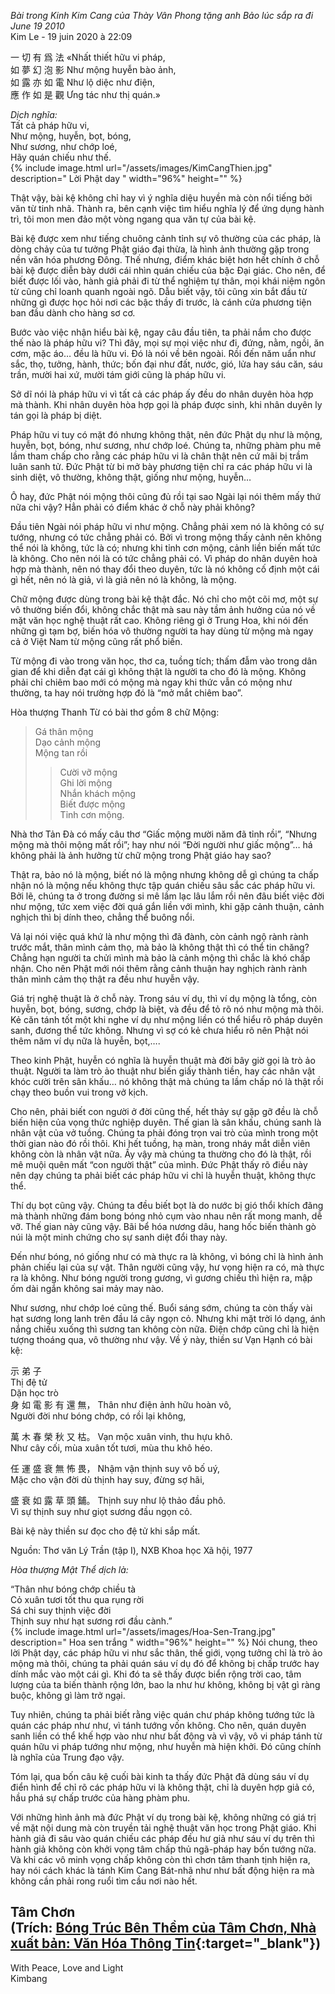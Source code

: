 *Bài trong Kinh Kim Cang của Thày Vân Phong tặng anh Bảo lúc sắp ra đi June 19 2010*   
Kim Le	- 19 juin 2020 à 22:09   

一 切 有 爲 法 «Nhất thiết hữu vi pháp,  
如 夢 幻 泡 影 Như mộng huyễn bào ảnh,  
如 露 亦 如 電 Như lộ diệc như điện,  
應 作 如 是 觀 Ưng tác như thị quán.»  
  
*Dịch nghĩa:*  
Tất cả pháp hữu vi,  
Như mộng, huyễn, bọt, bóng,  
Như sương, như chớp loé,  
Hãy quán chiếu như thế.  
{% 
   include image.html url="/assets/images/KimCangThien.jpg"
                      description=" Lời Phật day "
                      width="96%"
                      height=""
%}


Thật vậy, bài kệ không chỉ hay vì ý nghĩa diệu huyền mà còn nổi tiếng bởi văn từ tinh nhã. Thành ra, bên cạnh việc tìm hiểu nghĩa lý để ứng dụng hành trì, tôi mon men đảo một vòng ngang qua văn tự của bài kệ.  

Bài kệ được xem như tiếng chuông cảnh tỉnh sự vô thường của các pháp, là dòng chảy của tư tưởng Phật giáo đại thừa, là hình ảnh thường gặp trong nền văn hóa phương Đông. Thế nhưng, điểm khác biệt hơn hết chính ở chỗ bài kệ được diễn bày dưới cái nhìn quán chiếu của bậc Đại giác. Cho nên, để biết được lối vào, hành giả phải đi từ thể nghiệm tự thân, mọi khái niệm ngôn từ cũng chỉ loanh quanh ngoài ngõ. Dẫu biết vậy, tôi cũng xin bắt đầu từ những gì được học hỏi nơi các bậc thầy đi trước, là cánh cửa phương tiện ban đầu dành cho hàng sơ cơ.   

Bước vào việc nhận hiểu bài kệ, ngay câu đầu tiên, ta phải nắm cho được thế nào là pháp hữu vi? Thì đây, mọi sự mọi việc như đi, đứng, nằm, ngồi, ăn cơm, mặc áo… đều là hữu vi. Đó là nói về bên ngoài. Rồi đến năm uẩn như sắc, thọ, tưởng, hành, thức; bốn đại như đất, nước, gió, lửa hay sáu căn, sáu trần, mười hai xứ, mười tám giới cũng là pháp hữu vi.   

Sở dĩ nói là pháp hữu vi vì tất cả các pháp ấy đều do nhân duyên hòa hợp mà thành. Khi nhân duyên hòa hợp gọi là pháp được sinh, khi nhân duyên ly tán gọi là pháp bị diệt.   

Pháp hữu vi tuy có mặt đó nhưng không thật, nên đức Phật dụ như là mộng, huyễn, bọt, bóng, như sương, như chớp loé. Chúng ta, những phàm phu mê lầm tham chấp cho rằng các pháp hữu vi là chân thật nên cứ mãi bị trầm luân sanh tử. Đức Phật từ bi mở bày phương tiện chỉ ra các pháp hữu vi là sinh diệt, vô thường, không thật, giống như mộng, huyễn…   

Ô hay, đức Phật nói mộng thôi cũng đủ rồi tại sao Ngài lại nói thêm mấy thứ nữa chi vậy? Hẳn phải có điểm khác ở chỗ này phải không?   

Đầu tiên Ngài nói pháp hữu vi như mộng. Chẳng phải xem nó là không có sự tướng, nhưng có tức chẳng phải có. Bởi vì trong mộng thấy cảnh nên không thể nói là không, tức là có; nhưng khi tỉnh cơn mộng, cảnh liền biến mất tức là không. Cho nên nói là có tức chẳng phải có. Vì pháp do nhân duyên hoà hợp mà thành, nên nó thay đổi theo duyên, tức là nó không cố định một cái gì hết, nên nó là giả, vì là giả nên nó là không, là mộng.   

Chữ mộng được dùng trong bài kệ thật đắc. Nó chỉ cho một cõi mơ, một sự vô thường biến đổi, không chắc thật mà sau này tầm ảnh hưởng của nó về mặt văn học nghệ thuật rất cao. Không riêng gì ở Trung Hoa, khi nói đến những gì tạm bợ, biến hóa vô thường người ta hay dùng từ mộng mà ngay cả ở Việt Nam từ mộng cũng rất phổ biến.   

Từ mộng đi vào trong văn học, thơ ca, tuồng tích; thấm đẫm vào trong dân gian để khi diễn đạt cái gì không thật là người ta cho đó là mộng. Không phải chỉ chiêm bao mới có mộng mà ngay khi thức vẫn có mộng như thường, ta hay nói trường hợp đó là “mở mắt chiêm bao”.  

Hòa thượng Thanh Từ có bài thơ gồm 8 chữ Mộng:   

>Gá thân mộng  
>Dạo cảnh mộng  
>Mộng tan rồi  
>>Cười vỡ mộng  
>Ghi lời mộng  
>Nhắn khách mộng  
>Biết được mộng  
>Tỉnh cơn mộng.  

Nhà thơ Tản Đà có mấy câu thơ “Giấc mộng mười năm đã tỉnh rồi”, “Nhưng mộng mà thôi mộng mất rồi”; hay như nói “Đời người như giấc mộng”… há không phải là ảnh hưởng từ chữ mộng trong Phật giáo hay sao?  

Thật ra, bảo nó là mộng, biết nó là mộng nhưng không dễ gì chúng ta chấp nhận nó là mộng nếu không thực tập quán chiếu sâu sắc các pháp hữu vi. Bởi lẽ, chúng ta ở trong đường si mê lầm lạc lâu lắm rồi nên đâu biết việc đời như mộng, tức xem việc đời quá gắn liền với mình, khi gặp cảnh thuận, cảnh nghịch thì bị dính theo, chẳng thể buông nổi.   
 

Vả lại nói việc quá khứ là như mộng thì đã đành, còn cảnh ngộ rành rành trước mắt, thân mình cảm thọ, mà bảo là không thật thì có thể tin chăng? Chẳng hạn người ta chửi mình mà bảo là cảnh mộng thì chắc là khó chấp nhận. Cho nên Phật mới nói thêm rằng cảnh thuận hay nghịch rành rành thân mình cảm thọ thật ra đều như huyễn vậy.   

Giá trị nghệ thuật là ở chỗ này. Trong sáu ví dụ, thì ví dụ mộng là tổng, còn huyễn, bọt, bóng, sương, chớp là biệt, và đều để tỏ rõ nó như mộng mà thôi. Kẻ căn tánh tốt một khi nghe ví dụ như mộng liền có thể hiểu rõ pháp duyên sanh, đương thể tức không. Nhưng vì sợ có kẻ chưa hiểu rõ nên Phật nói thêm năm ví dụ nữa là huyễn, bọt,….   

Theo kinh Phật, huyễn có nghĩa là huyễn thuật mà đời bây giờ gọi là trò ảo thuật. Người ta làm trò ảo thuật như biến giấy thành tiền, hay các nhân vật khóc cười trên sân khấu… nó không thật mà chúng ta lầm chấp nó là thật rồi chạy theo buồn vui trong vở kịch.   

Cho nên, phải biết con người ở đời cũng thế, hết thảy sự gặp gỡ đều là chỗ biến hiện của vọng thức nghiệp duyên. Thế gian là sân khấu, chúng sanh là nhân vật của vở tuồng. Chúng ta phải đóng trọn vai trò của mình trong một thời gian nào đó rồi thôi. Khi hết tuồng, hạ màn, trong nháy mắt diễn viên không còn là nhân vật nữa. Ấy vậy mà chúng ta thường cho đó là thật, rồi mê muội quên mất “con người thật” của mình. Đức Phật thấy rõ điều này nên dạy chúng ta phải biết các pháp hữu vi chỉ là huyễn thuật, không thực thể.   

Thí dụ bọt cũng vậy. Chúng ta đều biết bọt là do nước bị gió thổi khích đãng mà thành những đám bong bóng nhỏ cụm vào nhau nên rất mong manh, dễ vỡ. Thế gian này cũng vậy. Bãi bể hóa nương dâu, hang hốc biến thành gò núi là một minh chứng cho sự sanh diệt đổi thay này.   

Đến như bóng, nó giống như có mà thực ra là không, vì bóng chỉ là hình ảnh phản chiếu lại của sự vật. Thân người cũng vậy, hư vọng hiện ra có, mà thực ra là không. Như bóng người trong gương, vì gương chiếu thì hiện ra, mập ốm dài ngắn không sai mảy may nào.   

Như sương, như chớp loé cũng thế. Buổi sáng sớm, chúng ta còn thấy vài hạt sương long lanh trên đầu lá cây ngọn cỏ. Nhưng khi mặt trời ló dạng, ánh nắng chiếu xuống thì sương tan không còn nữa. Điện chớp cũng chỉ là hiện tượng thoáng qua, vô thường như vậy. Về ý này, thiền sư Vạn Hạnh có bài kệ:   

示 弟 子  
Thị đệ tử  
Dặn học trò  
身 如 電 影 有 還 無， 
Thân như điện ảnh hữu hoàn vô,  
Người đời như bóng chớp, có rồi lại không,  

萬 木 春 榮 秋 又 枯。 
Vạn mộc xuân vinh, thu hựu khô.  
Như cây cối, mùa xuân tốt tươi, mùa thu khô héo.  

任 運 盛 衰 無 怖 畏， 
Nhậm vận thịnh suy vô bố uý,  
Mặc cho vận đời dù thịnh hay suy, đừng sợ hãi,  

盛 衰 如 露 草 頭 鋪。 
Thịnh suy như lộ thảo đầu phô.  
Vì sự thịnh suy như giọt sương đầu ngọn cỏ.  


Bài kệ này thiền sư đọc cho đệ tử khi sắp mất.  

Nguồn: Thơ văn Lý Trần (tập I), NXB Khoa học Xã hội, 1977   

*Hòa thượng Mật Thể dịch là:*  

“Thân như bóng chớp chiều tà  
Cỏ xuân tươi tốt thu qua rụng rời  
Sá chi suy thịnh việc đời  
Thịnh suy như hạt sương rơi đầu cành.”  
{% 
   include image.html url="/assets/images/Hoa-Sen-Trang.jpg"
                      description=" Hoa sen trắng "
                      width="96%"
                      height=""
%}
Nói chung, theo lời Phật dạy, các pháp hữu vi như sắc thân, thế giới, vọng tưởng chỉ là trò ảo mộng mà thôi, chúng ta phải quán sáu ví dụ đó để không bị chấp trước hay dính mắc vào một cái gì. Khi đó ta sẽ thấy được biển rộng trời cao, tâm lượng của ta biến thành rộng lớn, bao la như hư không, không bị vật gì ràng buộc, không gì làm trở ngại.  

Tuy nhiên, chúng ta phải biết rằng việc quán chư pháp không tướng tức là quán các pháp như như, vì tánh tướng vốn không. Cho nên, quán duyên sanh liền có thể khế hợp vào như như bất động và vì vậy, vô vi pháp tánh từ quán hữu vi pháp tướng như mộng, như huyễn mà hiện khởi. Đó cũng chính là nghĩa của Trung đạo vậy.  

Tóm lại, qua bốn câu kệ cuối bài kinh ta thấy đức Phật đã dùng sáu ví dụ điển hình để chỉ rõ các pháp hữu vi là không thật, chỉ là duyên hợp giả có, hầu phá sự chấp trước của hàng phàm phu.  

Với những hình ảnh mà đức Phật ví dụ trong bài kệ, không những có giá trị về mặt nội dung mà còn truyền tải nghệ thuật văn học trong Phật giáo. Khi hành giả đi sâu vào quán chiếu các pháp đều hư giả như sáu ví dụ trên thì hành giả không còn khởi vọng tâm chấp thủ ngã-pháp hay bốn tướng nữa. Và khi các vô minh vọng chấp không còn thì chơn tâm thanh tịnh hiện ra, hay nói cách khác là tánh Kim Cang Bát-nhã như như bất động hiện ra mà không cần phải rong ruổi tìm cầu nơi nào hết.  

Tâm Chơn  
(Trích: [Bóng Trúc Bên Thềm của Tâm Chơn, Nhà xuất bản: Văn Hóa Thông Tin](https://quangduc.com/p5427a32758/bong-truc-ben-them){:target="_blank"})  
--
With Peace, Love and Light   
Kimbang  